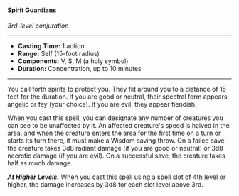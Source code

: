 #### Spirit Guardians
*3rd-level conjuration*
___
- **Casting Time:** 1 action
- **Range:** Self (15-foot radius)
- **Components:** V, S, M (a holy symbol)
- **Duration:** Concentration, up to 10 minutes
---
You call forth spirits to protect you. They flit around you to a distance of 15 feet for the duration. If you are good or neutral, their spectral form appears angelic or fey (your choice). If you are evil, they appear fiendish.

When you cast this spell, you can designate any number of creatures you can see to be unaffected by it. An affected creature's speed is halved in the area, and when the creature enters the area for the first time on a turn or starts its turn there, it must make a Wisdom saving throw. On a failed save, the creature takes 3d8 radiant damage (if you are good or neutral) or 3d8 necrotic damage (if you are evil). On a successful save, the creature takes half as much damage.

***At Higher Levels.*** When you cast this spell using a spell slot of 4th level or higher, the damage increases by 3d8 for each slot level above 3rd.